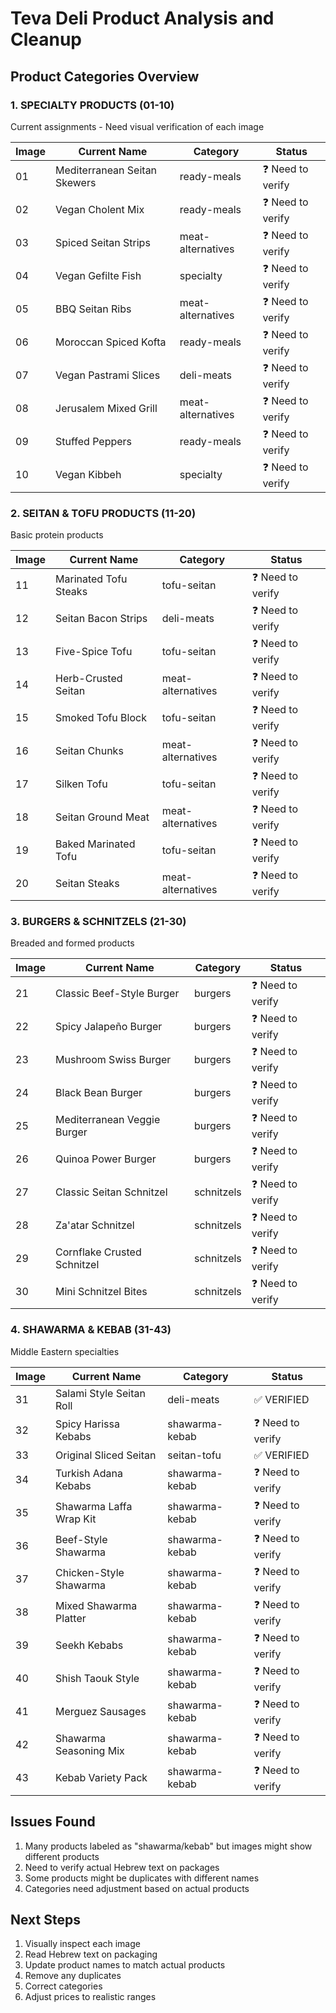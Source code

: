 # Teva Deli Product Analysis and Cleanup

## Product Categories Overview

### 1. SPECIALTY PRODUCTS (01-10)
Current assignments - Need visual verification of each image

| Image | Current Name | Category | Status |
|-------|--------------|----------|---------|
| 01 | Mediterranean Seitan Skewers | ready-meals | ❓ Need to verify |
| 02 | Vegan Cholent Mix | ready-meals | ❓ Need to verify |
| 03 | Spiced Seitan Strips | meat-alternatives | ❓ Need to verify |
| 04 | Vegan Gefilte Fish | specialty | ❓ Need to verify |
| 05 | BBQ Seitan Ribs | meat-alternatives | ❓ Need to verify |
| 06 | Moroccan Spiced Kofta | ready-meals | ❓ Need to verify |
| 07 | Vegan Pastrami Slices | deli-meats | ❓ Need to verify |
| 08 | Jerusalem Mixed Grill | meat-alternatives | ❓ Need to verify |
| 09 | Stuffed Peppers | ready-meals | ❓ Need to verify |
| 10 | Vegan Kibbeh | specialty | ❓ Need to verify |

### 2. SEITAN & TOFU PRODUCTS (11-20)
Basic protein products

| Image | Current Name | Category | Status |
|-------|--------------|----------|---------|
| 11 | Marinated Tofu Steaks | tofu-seitan | ❓ Need to verify |
| 12 | Seitan Bacon Strips | deli-meats | ❓ Need to verify |
| 13 | Five-Spice Tofu | tofu-seitan | ❓ Need to verify |
| 14 | Herb-Crusted Seitan | meat-alternatives | ❓ Need to verify |
| 15 | Smoked Tofu Block | tofu-seitan | ❓ Need to verify |
| 16 | Seitan Chunks | meat-alternatives | ❓ Need to verify |
| 17 | Silken Tofu | tofu-seitan | ❓ Need to verify |
| 18 | Seitan Ground Meat | meat-alternatives | ❓ Need to verify |
| 19 | Baked Marinated Tofu | tofu-seitan | ❓ Need to verify |
| 20 | Seitan Steaks | meat-alternatives | ❓ Need to verify |

### 3. BURGERS & SCHNITZELS (21-30)
Breaded and formed products

| Image | Current Name | Category | Status |
|-------|--------------|----------|---------|
| 21 | Classic Beef-Style Burger | burgers | ❓ Need to verify |
| 22 | Spicy Jalapeño Burger | burgers | ❓ Need to verify |
| 23 | Mushroom Swiss Burger | burgers | ❓ Need to verify |
| 24 | Black Bean Burger | burgers | ❓ Need to verify |
| 25 | Mediterranean Veggie Burger | burgers | ❓ Need to verify |
| 26 | Quinoa Power Burger | burgers | ❓ Need to verify |
| 27 | Classic Seitan Schnitzel | schnitzels | ❓ Need to verify |
| 28 | Za'atar Schnitzel | schnitzels | ❓ Need to verify |
| 29 | Cornflake Crusted Schnitzel | schnitzels | ❓ Need to verify |
| 30 | Mini Schnitzel Bites | schnitzels | ❓ Need to verify |

### 4. SHAWARMA & KEBAB (31-43)
Middle Eastern specialties

| Image | Current Name | Category | Status |
|-------|--------------|----------|---------|
| 31 | Salami Style Seitan Roll | deli-meats | ✅ VERIFIED |
| 32 | Spicy Harissa Kebabs | shawarma-kebab | ❓ Need to verify |
| 33 | Original Sliced Seitan | seitan-tofu | ✅ VERIFIED |
| 34 | Turkish Adana Kebabs | shawarma-kebab | ❓ Need to verify |
| 35 | Shawarma Laffa Wrap Kit | shawarma-kebab | ❓ Need to verify |
| 36 | Beef-Style Shawarma | shawarma-kebab | ❓ Need to verify |
| 37 | Chicken-Style Shawarma | shawarma-kebab | ❓ Need to verify |
| 38 | Mixed Shawarma Platter | shawarma-kebab | ❓ Need to verify |
| 39 | Seekh Kebabs | shawarma-kebab | ❓ Need to verify |
| 40 | Shish Taouk Style | shawarma-kebab | ❓ Need to verify |
| 41 | Merguez Sausages | shawarma-kebab | ❓ Need to verify |
| 42 | Shawarma Seasoning Mix | shawarma-kebab | ❓ Need to verify |
| 43 | Kebab Variety Pack | shawarma-kebab | ❓ Need to verify |

## Issues Found
1. Many products labeled as "shawarma/kebab" but images might show different products
2. Need to verify actual Hebrew text on packages
3. Some products might be duplicates with different names
4. Categories need adjustment based on actual products

## Next Steps
1. Visually inspect each image
2. Read Hebrew text on packaging
3. Update product names to match actual products
4. Remove any duplicates
5. Correct categories
6. Adjust prices to realistic ranges
